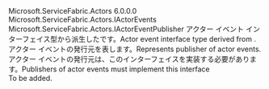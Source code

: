 <Type Name="IActorEventPublisher&lt;TIActorEvents&gt;" FullName="Microsoft.ServiceFabric.Actors.IActorEventPublisher&lt;TIActorEvents&gt;">
  <TypeSignature Language="C#" Value="public interface IActorEventPublisher&lt;TIActorEvents&gt; : Microsoft.ServiceFabric.Actors.IActorEventPublisher where TIActorEvents : IActorEvents" />
  <TypeSignature Language="ILAsm" Value=".class public interface auto ansi abstract IActorEventPublisher`1&lt;(class Microsoft.ServiceFabric.Actors.IActorEvents) TIActorEvents&gt; implements class Microsoft.ServiceFabric.Actors.IActorEventPublisher" />
  <TypeSignature Language="DocId" Value="T:Microsoft.ServiceFabric.Actors.IActorEventPublisher`1" />
  <TypeSignature Language="VB.NET" Value="Public Interface IActorEventPublisher(Of TIActorEvents)&#xA;Implements IActorEventPublisher" />
  <TypeSignature Language="F#" Value="type IActorEventPublisher&lt;'IActorEvents (requires 'IActorEvents :&gt; IActorEvents)&gt; = interface&#xA;    interface IActorEventPublisher" />
  <AssemblyInfo>
    <AssemblyName>Microsoft.ServiceFabric.Actors</AssemblyName>
    <AssemblyVersion>6.0.0.0</AssemblyVersion>
  </AssemblyInfo>
  <TypeParameters>
    <TypeParameter Name="TIActorEvents">
      <Constraints>
        <InterfaceName>Microsoft.ServiceFabric.Actors.IActorEvents</InterfaceName>
      </Constraints>
    </TypeParameter>
  </TypeParameters>
  <Interfaces>
    <Interface>
      <InterfaceName>Microsoft.ServiceFabric.Actors.IActorEventPublisher</InterfaceName>
    </Interface>
  </Interfaces>
  <Docs>
    <typeparam name="TIActorEvents"><span data-ttu-id="68cba-101">アクター イベント インターフェイス型から派生した<see cref="T:Microsoft.ServiceFabric.Actors.IActorEvents" />です。</span><span class="sxs-lookup"><span data-stu-id="68cba-101">Actor event interface type derived from <see cref="T:Microsoft.ServiceFabric.Actors.IActorEvents" />.</span></span></typeparam>
    <summary>
            <span data-ttu-id="68cba-102">アクター イベントの発行元を表します。</span><span class="sxs-lookup"><span data-stu-id="68cba-102">Represents publisher of actor events.</span></span> <span data-ttu-id="68cba-103">アクター イベントの発行元は、このインターフェイスを実装する必要があります。</span><span class="sxs-lookup"><span data-stu-id="68cba-103">Publishers of actor events must implement this interface</span></span>
            </summary>
    <remarks>To be added.</remarks>
  </Docs>
  <Members />
</Type>